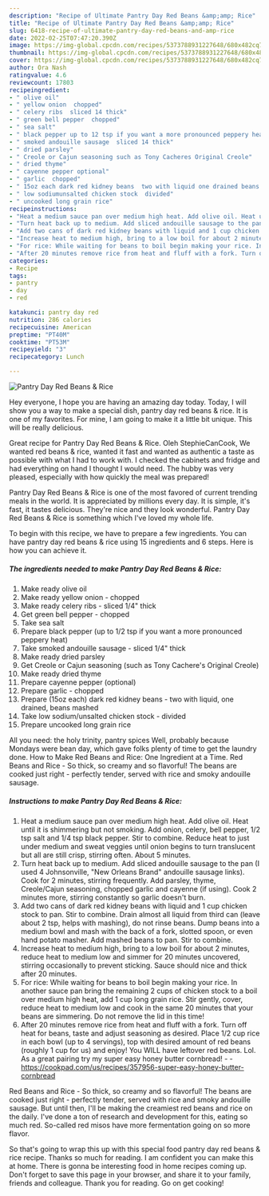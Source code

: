 ```yaml
---
description: "Recipe of Ultimate Pantry Day Red Beans &amp;amp; Rice"
title: "Recipe of Ultimate Pantry Day Red Beans &amp;amp; Rice"
slug: 6418-recipe-of-ultimate-pantry-day-red-beans-and-amp-rice
date: 2022-02-25T07:47:20.390Z
image: https://img-global.cpcdn.com/recipes/5373788931227648/680x482cq70/pantry-day-red-beans-rice-recipe-main-photo.jpg
thumbnail: https://img-global.cpcdn.com/recipes/5373788931227648/680x482cq70/pantry-day-red-beans-rice-recipe-main-photo.jpg
cover: https://img-global.cpcdn.com/recipes/5373788931227648/680x482cq70/pantry-day-red-beans-rice-recipe-main-photo.jpg
author: Ora Nash
ratingvalue: 4.6
reviewcount: 17803
recipeingredient:
- " olive oil"
- " yellow onion  chopped"
- " celery ribs  sliced 14 thick"
- " green bell pepper  chopped"
- " sea salt"
- " black pepper up to 12 tsp if you want a more pronounced peppery heat"
- " smoked andouille sausage  sliced 14 thick"
- " dried parsley"
- " Creole or Cajun seasoning such as Tony Cacheres Original Creole"
- " dried thyme"
- " cayenne pepper optional"
- " garlic  chopped"
- " 15oz each dark red kidney beans  two with liquid one drained beans mashed"
- " low sodiumunsalted chicken stock  divided"
- " uncooked long grain rice"
recipeinstructions:
- "Heat a medium sauce pan over medium high heat. Add olive oil. Heat until it is shimmering but not smoking. Add onion, celery, bell pepper, 1/2 tsp salt and 1/4 tsp black pepper. Stir to combine. Reduce heat to just under medium and sweat veggies until onion begins to turn translucent but all are still crisp, stirring often. About 5 minutes."
- "Turn heat back up to medium. Add sliced andouille sausage to the pan (I used 4 Johnsonville, &#34;New Orleans Brand&#34; andouille sausage links). Cook for 2 minutes, stirring frequently. Add parsley, thyme, Creole/Cajun seasoning, chopped garlic and cayenne (if using). Cook 2 minutes more, stirring constantly so garlic doesn&#39;t burn."
- "Add two cans of dark red kidney beans with liquid and 1 cup chicken stock to pan. Stir to combine. Drain almost all liquid from third can (leave about 2 tsp, helps with mashing), do not rinse beans. Dump beans into a medium bowl and mash with the back of a fork, slotted spoon, or even hand potato masher. Add mashed beans to pan. Stir to combine."
- "Increase heat to medium high, bring to a low boil for about 2 minutes, reduce heat to medium low and simmer for 20 minutes uncovered, stirring occasionally to prevent sticking. Sauce should nice and thick after 20 minutes."
- "For rice: While waiting for beans to boil begin making your rice. In another sauce pan bring the remaining 2 cups of chicken stock to a boil over medium high heat, add 1 cup long grain rice. Stir gently, cover, reduce heat to medium low and cook in the same 20 minutes that your beans are simmering. Do not remove the lid in this time!"
- "After 20 minutes remove rice from heat and fluff with a fork. Turn off heat for beans, taste and adjust seasoning as desired. Place 1/2 cup rice in each bowl (up to 4 servings), top with desired amount of red beans (roughly 1 cup for us) and enjoy! You WILL have leftover red beans. Lol. As a great pairing try my super easy honey butter cornbread!  https://cookpad.com/us/recipes/357956-super-easy-honey-butter-cornbread"
categories:
- Recipe
tags:
- pantry
- day
- red

katakunci: pantry day red 
nutrition: 286 calories
recipecuisine: American
preptime: "PT40M"
cooktime: "PT53M"
recipeyield: "3"
recipecategory: Lunch

---
```



![Pantry Day Red Beans &amp; Rice](https://img-global.cpcdn.com/recipes/5373788931227648/680x482cq70/pantry-day-red-beans-rice-recipe-main-photo.jpg)

Hey everyone, I hope you are having an amazing day today. Today, I will show you a way to make a special dish, pantry day red beans &amp; rice. It is one of my favorites. For mine, I am going to make it a little bit unique. This will be really delicious.

Great recipe for Pantry Day Red Beans &amp; Rice. Oleh StephieCanCook, We wanted red beans &amp; rice, wanted it fast and wanted as authentic a taste as possible with what I had to work with. I checked the cabinets and fridge and had everything on hand I thought I would need. The hubby was very pleased, especially with how quickly the meal was prepared!

Pantry Day Red Beans &amp; Rice is one of the most favored of current trending meals in the world. It is appreciated by millions every day. It is simple, it's fast, it tastes delicious. They're nice and they look wonderful. Pantry Day Red Beans &amp; Rice is something which I've loved my whole life.


To begin with this recipe, we have to prepare a few ingredients. You can have pantry day red beans &amp; rice using 15 ingredients and 6 steps. Here is how you can achieve it.

<!--inarticleads1-->

##### The ingredients needed to make Pantry Day Red Beans &amp; Rice:

1. Make ready  olive oil
1. Make ready  yellow onion - chopped
1. Make ready  celery ribs - sliced 1/4&#34; thick
1. Get  green bell pepper - chopped
1. Take  sea salt
1. Prepare  black pepper (up to 1/2 tsp if you want a more pronounced peppery heat)
1. Take  smoked andouille sausage - sliced 1/4&#34; thick
1. Make ready  dried parsley
1. Get  Creole or Cajun seasoning (such as Tony Cachere&#39;s Original Creole)
1. Make ready  dried thyme
1. Prepare  cayenne pepper (optional)
1. Prepare  garlic - chopped
1. Prepare  (15oz each) dark red kidney beans - two with liquid, one drained, beans mashed
1. Take  low sodium/unsalted chicken stock - divided
1. Prepare  uncooked long grain rice


All you need: the holy trinity, pantry spices Well, probably because Mondays were bean day, which gave folks plenty of time to get the laundry done. How to Make Red Beans and Rice: One Ingredient at a Time. Red Beans and Rice - So thick, so creamy and so flavorful! The beans are cooked just right - perfectly tender, served with rice and smoky andouille sausage. 

<!--inarticleads2-->

##### Instructions to make Pantry Day Red Beans &amp; Rice:

1. Heat a medium sauce pan over medium high heat. Add olive oil. Heat until it is shimmering but not smoking. Add onion, celery, bell pepper, 1/2 tsp salt and 1/4 tsp black pepper. Stir to combine. Reduce heat to just under medium and sweat veggies until onion begins to turn translucent but all are still crisp, stirring often. About 5 minutes.
1. Turn heat back up to medium. Add sliced andouille sausage to the pan (I used 4 Johnsonville, &#34;New Orleans Brand&#34; andouille sausage links). Cook for 2 minutes, stirring frequently. Add parsley, thyme, Creole/Cajun seasoning, chopped garlic and cayenne (if using). Cook 2 minutes more, stirring constantly so garlic doesn&#39;t burn.
1. Add two cans of dark red kidney beans with liquid and 1 cup chicken stock to pan. Stir to combine. Drain almost all liquid from third can (leave about 2 tsp, helps with mashing), do not rinse beans. Dump beans into a medium bowl and mash with the back of a fork, slotted spoon, or even hand potato masher. Add mashed beans to pan. Stir to combine.
1. Increase heat to medium high, bring to a low boil for about 2 minutes, reduce heat to medium low and simmer for 20 minutes uncovered, stirring occasionally to prevent sticking. Sauce should nice and thick after 20 minutes.
1. For rice: While waiting for beans to boil begin making your rice. In another sauce pan bring the remaining 2 cups of chicken stock to a boil over medium high heat, add 1 cup long grain rice. Stir gently, cover, reduce heat to medium low and cook in the same 20 minutes that your beans are simmering. Do not remove the lid in this time!
1. After 20 minutes remove rice from heat and fluff with a fork. Turn off heat for beans, taste and adjust seasoning as desired. Place 1/2 cup rice in each bowl (up to 4 servings), top with desired amount of red beans (roughly 1 cup for us) and enjoy! You WILL have leftover red beans. Lol. As a great pairing try my super easy honey butter cornbread! -  - https://cookpad.com/us/recipes/357956-super-easy-honey-butter-cornbread


Red Beans and Rice - So thick, so creamy and so flavorful! The beans are cooked just right - perfectly tender, served with rice and smoky andouille sausage. But until then, I&#39;ll be making the creamiest red beans and rice on the daily. I&#39;ve done a ton of research and development for this, eating so much red. So-called red misos have more fermentation going on so more flavor. 

So that's going to wrap this up with this special food pantry day red beans &amp; rice recipe. Thanks so much for reading. I am confident you can make this at home. There is gonna be interesting food in home recipes coming up. Don't forget to save this page in your browser, and share it to your family, friends and colleague. Thank you for reading. Go on get cooking!
